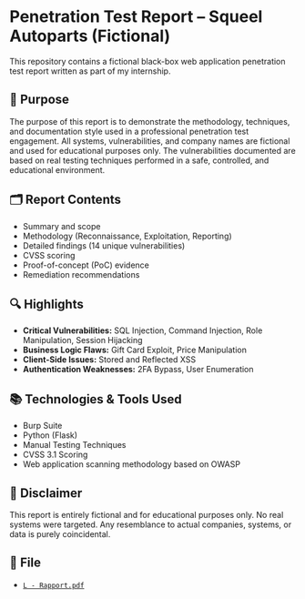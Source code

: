 # Penetration Test Report – Squeel Autoparts (Fictional)

This repository contains a fictional black-box web application penetration test report written as part of my internship.

## 🧠 Purpose

The purpose of this report is to demonstrate the methodology, techniques, and documentation style used in a professional penetration test engagement. All systems, vulnerabilities, and company names are fictional and used for educational purposes only. The vulnerabilities documented are based on real testing techniques performed in a safe, controlled, and educational environment.

## 🗂️ Report Contents

- Summary and scope
- Methodology (Reconnaissance, Exploitation, Reporting)
- Detailed findings (14 unique vulnerabilities)
- CVSS scoring
- Proof-of-concept (PoC) evidence
- Remediation recommendations

## 🔍 Highlights

- **Critical Vulnerabilities:** SQL Injection, Command Injection, Role Manipulation, Session Hijacking
- **Business Logic Flaws:** Gift Card Exploit, Price Manipulation
- **Client-Side Issues:** Stored and Reflected XSS
- **Authentication Weaknesses:** 2FA Bypass, User Enumeration

## 📚 Technologies & Tools Used

- Burp Suite
- Python (Flask)
- Manual Testing Techniques
- CVSS 3.1 Scoring
- Web application scanning methodology based on OWASP

## 🛑 Disclaimer

This report is entirely fictional and for educational purposes only. No real systems were targeted. Any resemblance to actual companies, systems, or data is purely coincidental.

## 📎 File

- [`L - Rapport.pdf`](./L%20-%20Rapport.pdf)
